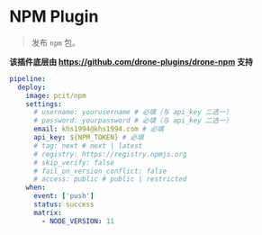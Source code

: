 # NPM Plugin

> 发布 `npm` 包。

**该插件底层由 https://github.com/drone-plugins/drone-npm 支持**

```yaml
pipeline:
  deploy:
    image: pcit/npm
    settings:
      # username: yourusername # 必填（与 api_key 二选一）
      # password: yourpassword # 必填（与 api_key 二选一）
      email: khs1994@khs1994.com # 必填
      api_key: ${NPM_TOKEN} # 必填
      # tag: next # next | latest
      # registry: https://registry.npmjs.org
      # skip_verify: false
      # fail_on_version_conflict: false
      # access: public # public | restricted
    when:
      event: ['push']
      status: success
      matrix:
        - NODE_VERSION: 11
```
